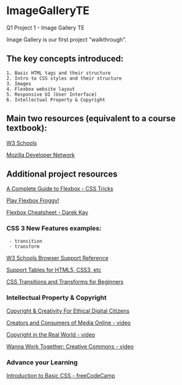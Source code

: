 # ImageGalleryTE
Q1 Project 1 - Image Gallery TE

Image Gallery is our first project "walkthrough".

## The key concepts introduced:
    1. Basic HTML tags and their structure
    2. Intro to CSS styles and their structure
    3. Images
    4. Flexbox website layout
    5. Responsive UI (User Interface)
    6. Intellectual Property & Copyright
    
    
## Main two resources (equivalent to a course textbook):

[W3 Schools](https://https://www.w3schools.com/)

[Mozilla Developer Network](https://https://developer.mozilla.org/en-US/)



## Additional project resources
    
[A Complete Guide to Flexbox - CSS Tricks](https://css-tricks.com/snippets/css/a-guide-to-flexbox/)

[Play Flexbox Froggy!](https://flexboxfroggy.com)

[Flexbox Cheatsheet - Darek Kay](https://darekkay.com/flexbox-cheatsheet/)



### CSS 3 New Features examples:
     - transition
     - transform
    
[W3 Schools Browser Support Reference](https://www.w3schools.com/cssref/css3_browsersupport.asp)
    
[Support Tables for HTML5, CSS3, etc](https://caniuse.com)

[CSS Transitions and Transforms for Beginners](https://thoughtbot.com/blog/transitions-and-transforms)



### Intellectual Property & Copyright
[Copyright & Creativity For Ethical Digital Citizens](https://copyrightandcreativity.org/high-school/)

[Creators and Consumers of Media Online - video](https://youtu.be/GPNWvU_IphU)

[Copyright in the Real World - video](https://youtu.be/ITASCSxnBqw)

[Wanna Work Together:  Creative Commons - video](https://youtu.be/wC-m23T7cPM)


### Advance your Learning
[Introduction to Basic CSS - freeCodeCamp](https://www.freecodecamp.org/learn/responsive-web-design/basic-css/)

